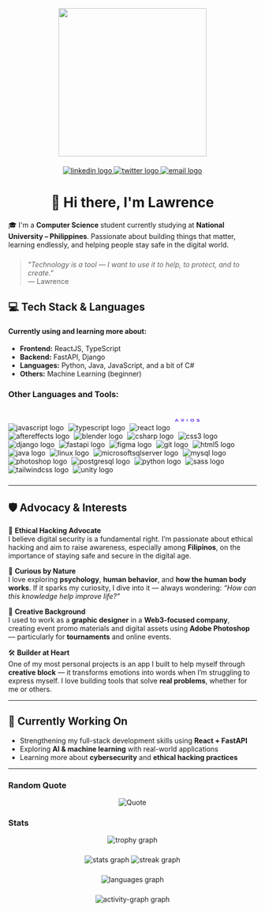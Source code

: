 <div align="center">
  <img width="300" height="300" src="https://media4.giphy.com/media/v1.Y2lkPTc5MGI3NjExOTJpMTVwaWpydmhiOXFrbmcxNWZzNHZoOWphcGsxbWI2Mm45OTVtciZlcD12MV9naWZzX3NlYXJjaCZjdD1n/78XCFBGOlS6keY1Bil/giphy.gif"  />
</div>

<br>

<div align="center">
  <a href="https://linkedin.com/in/chris-lawrence-de-vera" target="_blank">
    <img src="https://raw.githubusercontent.com/maurodesouza/profile-readme-generator/master/src/assets/icons/social/linkedin/default.svg" width="52" height="40" alt="linkedin logo"  />
  </a>
  <a href="https://x.com/_lawrdev" target="_blank">
    <img src="https://raw.githubusercontent.com/maurodesouza/profile-readme-generator/master/src/assets/icons/social/twitter/default.svg" width="52" height="40" alt="twitter logo"  />
  </a>
  <a href="clyncemiro@gmail.com" target="_blank">
    <img src="https://img.icons8.com/?size=100&id=P7UIlhbpWzZm&format=png&color=000000" width="40" height="40" alt="email logo"  />
  </a>
</div>

###

<h1 align="center">👋 Hi there, I'm Lawrence </h1>

🎓 I'm a **Computer Science** student currently studying at **National University – Philippines**. Passionate about building things that matter, learning endlessly, and helping people stay safe in the digital world.

###

> _"Technology is a tool — I want to use it to help, to protect, and to create."_  
> — Lawrence

## 💻 Tech Stack & Languages

<h4 align="left">Currently using and learning more about:</h4>

- **Frontend:** ReactJS, TypeScript
- **Backend:** FastAPI, Django
- **Languages:** Python, Java, JavaScript, and a bit of C#
- **Others:** Machine Learning (beginner)

<h3 align="left">Other Languages and Tools:</h3>

###

<div align="left">
  <img src="https://cdn.jsdelivr.net/gh/devicons/devicon/icons/javascript/javascript-original.svg" width="52" height="40" alt="javascript logo"  />
  <img width="1" />
  <img src="https://cdn.jsdelivr.net/gh/devicons/devicon/icons/typescript/typescript-original.svg" width="52" height="40" alt="typescript logo"  />
  <img width="1" />
  <img src="https://cdn.jsdelivr.net/gh/devicons/devicon/icons/react/react-original.svg" width="52" height="40" alt="react logo"  />
  <img width="1" />
  <img src="https://github.com/devicons/devicon/blob/v2.16.0/icons/axios/axios-plain-wordmark.svg" width="52" height="40" alt="axios logo"  />
  <img width="1" />
  <img src="https://cdn.jsdelivr.net/gh/devicons/devicon/icons/aftereffects/aftereffects-original.svg" width="52" height="40" alt="aftereffects logo"  />
  <img width="1" />
  <img src="https://cdn.jsdelivr.net/gh/devicons/devicon/icons/blender/blender-original.svg" width="52" height="40" alt="blender logo"  />
  <img width="1" />
  <img src="https://cdn.jsdelivr.net/gh/devicons/devicon/icons/csharp/csharp-original.svg" width="52" height="40" alt="csharp logo"  />
  <img width="1" />
  <img src="https://cdn.jsdelivr.net/gh/devicons/devicon/icons/css3/css3-original.svg" width="52" height="40" alt="css3 logo"  />
  <img width="1" />
  <img src="https://cdn.jsdelivr.net/gh/devicons/devicon/icons/django/django-plain.svg" width="52" height="40" alt="django logo"  />
  <img width="1" />
  <img src="https://cdn.jsdelivr.net/gh/devicons/devicon/icons/fastapi/fastapi-original.svg" width="52" height="40" alt="fastapi logo"  />
  <img width="1" />
  <img src="https://cdn.jsdelivr.net/gh/devicons/devicon/icons/figma/figma-original.svg" width="52" height="40" alt="figma logo"  />
  <img width="1" />
  <img src="https://cdn.jsdelivr.net/gh/devicons/devicon/icons/git/git-original.svg" width="52" height="40" alt="git logo"  />
  <img width="1" />
  <img src="https://cdn.jsdelivr.net/gh/devicons/devicon/icons/html5/html5-original.svg" width="52" height="40" alt="html5 logo"  />
  <img width="1" />
  <img src="https://cdn.jsdelivr.net/gh/devicons/devicon/icons/java/java-original.svg" width="52" height="40" alt="java logo"  />
  <img width="1" />
  <img src="https://cdn.jsdelivr.net/gh/devicons/devicon/icons/linux/linux-original.svg" width="52" height="40" alt="linux logo"  />
  <img width="1" />
  <img src="https://cdn.jsdelivr.net/gh/devicons/devicon/icons/microsoftsqlserver/microsoftsqlserver-plain.svg" width="52" height="40" alt="microsoftsqlserver logo"  />
  <img width="1" />
  <img src="https://cdn.jsdelivr.net/gh/devicons/devicon/icons/mysql/mysql-original.svg" width="52" height="40" alt="mysql logo"  />
  <img width="1" />
  <img src="https://cdn.jsdelivr.net/gh/devicons/devicon/icons/photoshop/photoshop-plain.svg" width="52" height="40" alt="photoshop logo"  />
  <img width="1" />
  <img src="https://cdn.jsdelivr.net/gh/devicons/devicon/icons/postgresql/postgresql-original.svg" width="52" height="40" alt="postgresql logo"  />
  <img width="1" />
  <img src="https://cdn.jsdelivr.net/gh/devicons/devicon/icons/python/python-original.svg" width="52" height="40" alt="python logo"  />
  <img width="1" />
  <img src="https://cdn.jsdelivr.net/gh/devicons/devicon/icons/sass/sass-original.svg" width="52" height="40" alt="sass logo"  />
  <img width="1" />
  <img src="https://cdn.jsdelivr.net/gh/devicons/devicon/icons/tailwindcss/tailwindcss-original-wordmark.svg" width="52" height="40" alt="tailwindcss logo"  />
  <img width="1" />
  <img src="https://cdn.jsdelivr.net/gh/devicons/devicon/icons/unity/unity-original.svg" width="52" height="40" alt="unity logo"  />
</div>

###

---

## 🛡️ Advocacy & Interests

🔐 **Ethical Hacking Advocate**  
I believe digital security is a fundamental right. I’m passionate about ethical hacking and aim to raise awareness, especially among **Filipinos**, on the importance of staying safe and secure in the digital age.

🧠 **Curious by Nature**  
I love exploring **psychology**, **human behavior**, and **how the human body works**. If it sparks my curiosity, I dive into it — always wondering: _“How can this knowledge help improve life?”_

🎨 **Creative Background**  
I used to work as a **graphic designer** in a **Web3-focused company**, creating event promo materials and digital assets using **Adobe Photoshop** — particularly for **tournaments** and online events.

🛠️ **Builder at Heart**  
One of my most personal projects is an app I built to help myself through **creative block** — it transforms emotions into words when I’m struggling to express myself. I love building tools that solve **real problems**, whether for me or others.

---

## 🌱 Currently Working On
- Strengthening my full-stack development skills using **React + FastAPI**
- Exploring **AI & machine learning** with real-world applications
- Learning more about **cybersecurity** and **ethical hacking practices**

---

### Random Quote

<div align="center">
  
  ![Quote](https://github-readme-quotes-bay.vercel.app/quote?theme=gruvbox&animation=grow_out_in&quoteCategory=programming)
  
</div>

###

### Stats

<div align="center">
  <img src="https://github-profile-trophy.vercel.app?username=xromory&theme=tokyonight&column=-1&row=1&margin-w=8&margin-h=8&no-bg=false&no-frame=true&order=4" height="150" alt="trophy graph"  />
</div>

###

<div align="center">
  <img src="https://github-readme-stats.vercel.app/api?username=xromory&hide_title=false&hide_rank=false&show_icons=true&include_all_commits=true&count_private=true&disable_animations=false&theme=gotham&locale=en&hide_border=true&order=1" height="150" alt="stats graph"  />
  <img src="https://streak-stats.demolab.com?user=xromory&locale=en&mode=daily&theme=gotham&hide_border=true&border_radius=5&date_format=M%20j%5B,%20Y%5D&order=3" height="150" alt="streak graph"  />
</div>

###

<div align="center">
  <img src="https://github-readme-stats.vercel.app/api/top-langs?username=xromory&locale=en&hide_title=false&layout=compact&card_width=320&langs_count=5&theme=gotham&hide_border=false&order=2" height="150" alt="languages graph"  />
</div>

###

<div align="center">
  <img src="https://github-readme-activity-graph.vercel.app/graph?username=xromory&radius=16&theme=gotham&area=true&order=5" height="300" alt="activity-graph graph"  />
</div>

###
